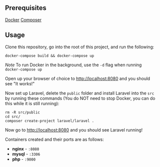 ## Prerequisites 
[Docker](https://docs.docker.com/docker-for-mac/install/)
[Composer](https://getcomposer.org/)

## Usage

Clone this repository, go into the root of this project, and run the following:
```
docker-compose build && docker-compose up
```
*Note* To run Docker in the background, use the `-d` flag when running `docker-compose up`

Open up your browser of choice to [http://localhost:8080](http://localhost:8080) and you should see "It works!"

Now set up Laravel, delete the `public` folder and install Laravel into the `src` by running these commands (You do NOT need to stop Docker, you can do this while it is still running):
```
rm -R src/public
cd src/
composer create-project laravel/laravel .
```

Now go to [http://localhost:8080](http://localhost:8080) and you should see Laravel running!

Containers created and their ports are as follows:

- **nginx** - `:8080`
- **mysql** - `:3306`
- **php** - `:9000`
